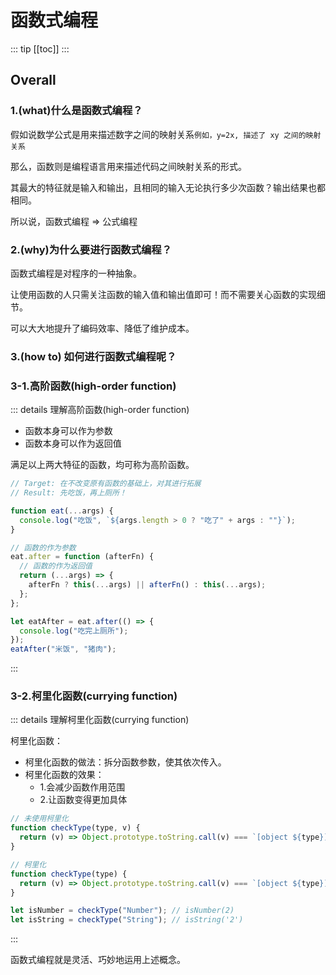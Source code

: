 # 函数式编程

::: tip
[[toc]]
:::

## Overall

### 1.(what)什么是函数式编程？

假如说数学公式是用来描述数字之间的映射关系`例如，y=2x, 描述了 xy 之间的映射关系`

那么，函数则是编程语言用来描述代码之间映射关系的形式。

其最大的特征就是输入和输出，且相同的输入无论执行多少次函数？输出结果也都相同。

所以说，函数式编程 => 公式编程

### 2.(why)为什么要进行函数式编程？

函数式编程是对程序的一种抽象。

让使用函数的人只需关注函数的输入值和输出值即可！而不需要关心函数的实现细节。

可以大大地提升了编码效率、降低了维护成本。

### 3.(how to) 如何进行函数式编程呢？

### 3-1.高阶函数(high-order function)

::: details 理解高阶函数(high-order function)

- 函数本身可以作为参数
- 函数本身可以作为返回值

满足以上两大特征的函数，均可称为高阶函数。

```js
// Target: 在不改变原有函数的基础上，对其进行拓展
// Result: 先吃饭，再上厕所！

function eat(...args) {
  console.log("吃饭", `${args.length > 0 ? "吃了" + args : ""}`);
}

// 函数的作为参数
eat.after = function (afterFn) {
  // 函数的作为返回值
  return (...args) => {
    afterFn ? this(...args) || afterFn() : this(...args);
  };
};

let eatAfter = eat.after(() => {
  console.log("吃完上厕所");
});
eatAfter("米饭", "猪肉");
```

:::

### 3-2.柯里化函数(currying function)

::: details 理解柯里化函数(currying function)

柯里化函数：

- 柯里化函数的做法：拆分函数参数，使其依次传入。
- 柯里化函数的效果：
  - 1.会减少函数作用范围
  - 2.让函数变得更加具体

```js
// 未使用柯里化
function checkType(type, v) {
  return (v) => Object.prototype.toString.call(v) === `[object ${type}]`;
}

// 柯里化
function checkType(type) {
  return (v) => Object.prototype.toString.call(v) === `[object ${type}]`;
}

let isNumber = checkType("Number"); // isNumber(2)
let isString = checkType("String"); // isString('2')
```

:::

函数式编程就是灵活、巧妙地运用上述概念。
